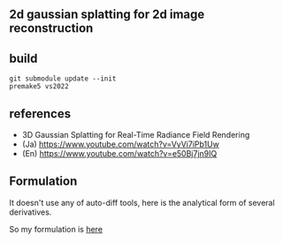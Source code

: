 ## 2d gaussian splatting for 2d image reconstruction  

<!-- ![demo](demo.png) -->

## build

```
git submodule update --init
premake5 vs2022
```

## references
- 3D Gaussian Splatting for Real-Time Radiance Field Rendering
- (Ja) https://www.youtube.com/watch?v=VyVi7iPb1Uw
- (En) https://www.youtube.com/watch?v=e50Bj7jn9IQ


## Formulation
It doesn't use any of auto-diff tools, here is the analytical form of several derivatives.

So my formulation is [here](Form.pdf)
